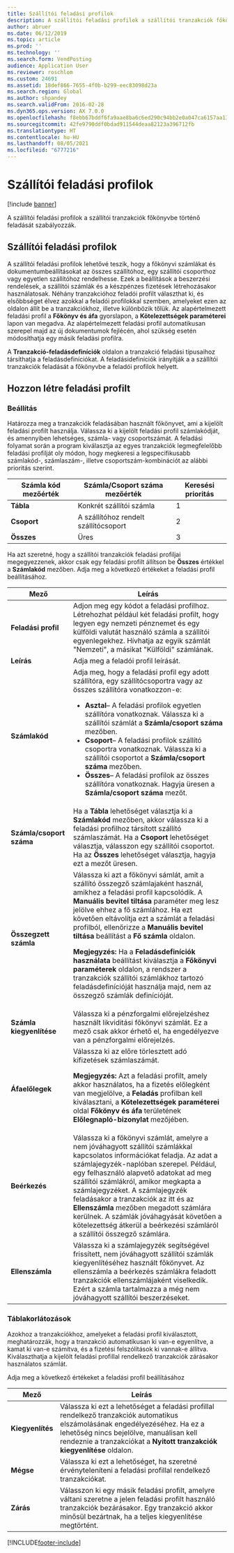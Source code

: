 ```yaml
---
title: Szállítói feladási profilok
description: A szállítói feladási profilok a szállítói tranzakciók főkönyvbe történő feladását szabályozzák.
author: abruer
ms.date: 06/12/2019
ms.topic: article
ms.prod: ''
ms.technology: ''
ms.search.form: VendPosting
audience: Application User
ms.reviewer: roschlom
ms.custom: 24691
ms.assetid: 18def866-7655-4f0b-b299-eec83098d23a
ms.search.region: Global
ms.author: shpandey
ms.search.validFrom: 2016-02-28
ms.dyn365.ops.version: AX 7.0.0
ms.openlocfilehash: f8ebb67bddf6fa9aae8ba6c6ed290c94bb2e0a047ca6157aa1325f4cf21f148f
ms.sourcegitcommit: 42fe9790ddf0bdad911544deaa82123a396712fb
ms.translationtype: HT
ms.contentlocale: hu-HU
ms.lasthandoff: 08/05/2021
ms.locfileid: "6777216"
---
```

# <a name="vendor-posting-profiles"></a>Szállítói feladási profilok

[!include [banner](../includes/banner.md)]

A szállítói feladási profilok a szállítói tranzakciók főkönyvbe történő feladását szabályozzák.

## <a name="vendor-posting-profiles"></a>Szállítói feladási profilok

A szállítói feladási profilok lehetővé teszik, hogy a főkönyvi számlákat és dokumentumbeállításokat az összes szállítóhoz, egy szállítói csoporthoz vagy egyetlen szállítóhoz rendelhesse. Ezek a beállítások a beszerzési rendelések, a szállítói számlák és a készpénzes fizetések létrehozásakor használatosak. Néhány tranzakcióhoz feladói profilt választhat ki, és elsőbbséget élvez azokkal a feladói profilokkal szemben, amelyeket ezen az oldalon állít be a tranzakciókhoz, illetve különbözik tőlük. Az alapértelmezett feladási profil a **Főkönyv és áfa** gyorslapon, a **Kötelezettségek paraméterei** lapon van megadva. Az alapértelmezett feladási profil automatikusan szerepel majd az új dokumentumok fejlécén, ahol szükség esetén módosíthatja egy másik feladási profilra.

A **Tranzakció-feladásdefiníciók** oldalon a tranzakció feladási típusaihoz társíthatja a feladásdefiníciókat. A feladásidefiníciók irányítják a a szállítói tranzakciók feladását a főkönyvbe a feladói profilok helyett.

## <a name="creating-a-posting-profile"></a>Hozzon létre feladási profilt
### <a name="setup"></a>**Beállítás**

Határozza meg a tranzakciók feladásában használt főkönyvet, ami a kijelölt feladási profilt használja. Válassza ki a kijelölt feladási profil számlakódját, és amennyiben lehetséges, számla- vagy csoportszámát. A feladási folyamat során a program kiválasztja az egyes tranzakciók legmegfelelőbb feladási profilját oly módon, hogy megkeresi a legspecifikusabb számlakód-, számlaszám-, illetve csoportszám-kombinációt az alábbi prioritás szerint.

| **Számla kód** mezőérték | **Számla/Csoport száma** mezőérték        | Keresési prioritás |
|------------------------------|---------------------------------------------|-----------------|
| **Tábla**                    | Konkrét szállítói számla                     | 1               |
| **Csoport**                    | A szállítóhoz rendelt szállítócsoport | 2               |
| **Összes**                      | Üres                                       | 3               |

Ha azt szeretné, hogy a szállítói tranzakciók feladási profiljai megegyezzenek, akkor csak egy feladási profilt állítson be **Összes** értékkel a **Számlakód** mezőben. Adja meg a következő értékeket a feladási profil beállításához.

<table>
<thead>
<tr class="header">
<th>Mező</th>
<th>Leírás</th>
</tr>
</thead>
<tbody>
<tr class="odd">
<td><strong>Feladási profil</strong></td>
<td>Adjon meg egy kódot a feladási profilhoz. Létrehozhat például két feladási profilt, hogy legyen egy nemzeti pénznemet és egy külföldi valutát használó számla a szállítói egyenlegekhez. Hívhatja az egyik számlát "Nemzeti", a másikat "Külföldi" számlának.</td>
</tr>
<tr class="even">
<td><strong>Leírás</strong></td>
<td>Adja meg a feladói profil leírását.</td>
</tr>
<tr class="odd">
<td><strong>Számlakód</strong></td>
<td>Adja meg, hogy a feladási profil egy adott szállítóra, egy szállítócsoportra vagy az összes szállítóra vonatkozzon-e:
<ul>
<li><strong>Asztal</strong>– A feladási profilok egyetlen szállítóra vonatkoznak. Válassza ki a szállítói számlát a <strong>Számla/csoport száma</strong> mezőben.</li>
<li><strong>Csoport</strong>– A feladási profilok szállító csoportra vonatkoznak. Válassza ki a szállítói csoportot a <strong>Számla/csoport száma</strong> mezőben.</li>
<li><strong>Összes</strong>– A feladási profilok az összes szállítóra vonatkoznak. Hagyja üresen a <strong>Számla/csoport száma</strong> mezőt.</li>
</ul></td>
</tr>
<tr class="even">
<td><strong>Számla/csoport száma</strong></td>
<td>Ha a <strong>Tábla</strong> lehetőséget választja ki a <strong>Számlakód</strong> mezőben, akkor válassza ki a feladási profilhoz társított szállító számlaszámát. Ha a <strong>Csoport</strong> lehetőséget választja, válasszon egy szállítói csoportot. Ha az <strong>Összes</strong> lehetőséget választja, hagyja ezt a mezőt üresen.</td>
</tr>
<tr class="odd">
<td><strong>Összegzett számla</strong></td>
<td>Válassza ki azt a főkönyvi sámlát, amit a szállító összegző számlajaként használ, amikhez a feladási profil kapcsolódik. A <strong>Manuális bevitel tiltása</strong> paraméter meg lesz jelölve ehhez a fő számlához. Ha ezt követően eltávolítja ezt a számlát a feladási profilból, ellenőrizze a <strong>Manuális bevitel tiltása</strong> beállítást a <strong>Fő számla</strong> oldalon. 
<p><strong>Megjegyzés:</strong> Ha a <strong>Feladásdefiníciók használata</strong> beállítást kiválasztja a <strong>Főkönyvi paraméterek</strong> oldalon, a rendszer a tranzakciók szállítói számlákhoz tartozó feladásdefinícióját használja majd, nem az összegző számlák definícióját.</p>
</td>
</tr>
<tr class="even">
<td><strong>Számla kiegyenlítése</strong></td>
<td>Válassza ki a pénzforgalmi előrejelzéshez használt likviditási főkönyvi számlát. Ez a mező csak akkor érhető el, ha engedélyezve van a pénzforgalmi előrejelzés.</td>
</tr>
<tr class="odd">
<td><strong>Áfaelőlegek</strong></td>
<td>Válassza ki az előre törlesztett adó kifizetések számlaszámát.
<p><strong>Megjegyzés:</strong> Azt a feladási profilt, amely akkor használatos, ha a fizetés előlegként van megjelölve, a <strong>Feladás</strong> profilban kell kiválasztani, a <strong>Kötelezettségek paraméterei</strong> oldal <strong>Főkönyv és áfa</strong> területének <strong>Előlegnapló-bizonylat</strong> mezőjében.</p>
</td>
</tr>
<tr class="even">
<td><strong>Beérkezés</strong></td>
<td>Válassza ki a főkönyvi számlát, amelyre a nem jóváhagyott szállítói számlákkal kapcsolatos információkat feladja. Az adat a számlajegyzék-naplóban szerepel. Például, egy felhasználó alapvető adatokat ad meg szállítói számlákról, amikor megkapta a számlajegyzéket. A számlajegyzék feladásakor a tranzakciók az itt és az <strong>Ellenszámla</strong> mezőben megadott számlára kerülnek. A számlák jóváhagyását követően a kötelezettség átkerül a beérkezési számláról a szállítói összegző számlára.</td>
</tr>
<tr class="odd">
<td><strong>Ellenszámla</strong></td>
<td>Válassza ki a számlajegyzék segítségével frissített, nem jóváhagyott szállítói számlák kiegyenlítéséhez használt főkönyvet. Az ellenszámla a beérkezés számlákra feladott tranzakciók ellenszámlájaként viselkedik. Ezért a számla tartalmazza a még nem jóváhagyott szállítói beszerzéseket.</td>
</tr>
</tbody>
</table>


### <a name="table-restrictions"></a>**Táblakorlátozások**

Azokhoz a tranzakciókhoz, amelyeket a feladási profil kiválasztott, meghatározzák, hogy a tranzakció automatikusan ki van-e egyenlítve, a kamat ki van-e számítva, és a fizetési felszólítások ki vannak-e állítva. Kiválaszthatja a kijelölt feladási profillal rendelkező tranzakciók zárásakor használatos számlát.

Adja meg a következő értékeket a feladási profil beállításához

| Mező          | Leírás                                                                                                                                                                                                    |
|----------------|----------------------------------------------------------------------------------------------------------------------------------------------------------------------------------------------------------------|
| **Kiegyenlítés** | Válassza ki ezt a lehetőséget a feladási profillal rendelkező tranzakciók automatikus elszámolásának engedélyezéséhez. Ha ez a lehetőség nincs bejelölve, manuálisan kell rendeznie a tranzakciókat a **Nyitott tranzakciók kiegyenlítése** oldalon. |
| **Mégse**     | Válassza ki ezt a lehetőséget, ha szeretné érvényteleníteni a feladási profillal rendelkező tranzakciókat.                                                                                                               |
| **Zárás**      | Válasszon ki egy másik feladási profilt, amelyre váltani szeretne a jelen feladási profilt használó tranzakciók bezárásakor. Egy tranzakció akkor minősül bezártnak, ha a teljes kiegyenlítése megtörtént.                                       |


[!INCLUDE[footer-include](../../includes/footer-banner.md)]